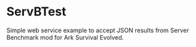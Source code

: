 # ServBTest
 Simple web service example to accept JSON results from Server Benchmark mod for Ark Survival Evolved.
